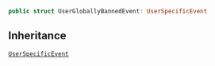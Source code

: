
``` swift
public struct UserGloballyBannedEvent: UserSpecificEvent 
```

## Inheritance

[`UserSpecificEvent`](/UserSpecificEvent)
